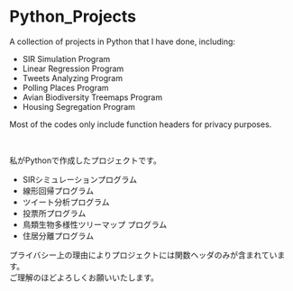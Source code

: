 # Python_Projects
A collection of projects in Python that I have done, including:
- SIR Simulation Program
- Linear Regression Program
- Tweets Analyzing Program
- Polling Places Program
- Avian Biodiversity Treemaps Program
- Housing Segregation Program

Most of the codes only include function headers for privacy purposes.

<br>

私がPythonで作成したプロジェクトです。

- SIRシミュレーションプログラム
- 線形回帰プログラム
- ツイート分析プログラム
- 投票所プログラム
- 鳥類生物多様性ツリーマップ プログラム
- 住居分離プログラム

プライバシー上の理由によりプロジェクトには関数ヘッダのみが含まれています。
<br>
ご理解のほどよろしくお願いいたします。
